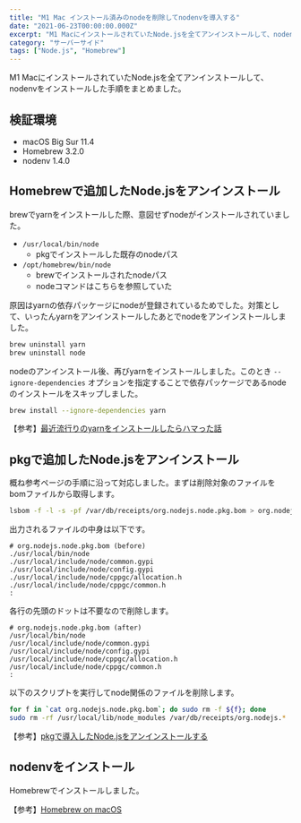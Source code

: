 ```yaml
---
title: "M1 Mac インストール済みのnodeを削除してnodenvを導入する"
date: "2021-06-23T00:00:00.000Z"
excerpt: "M1 MacにインストールされていたNode.jsを全てアンインストールして、nodenvをインストールした手順をまとめました。"
category: "サーバーサイド"
tags: ["Node.js", "Homebrew"]
---
```


M1 MacにインストールされていたNode.jsを全てアンインストールして、nodenvをインストールした手順をまとめました。

## 検証環境

- macOS Big Sur 11.4
- Homebrew 3.2.0
- nodenv 1.4.0

## Homebrewで追加したNode.jsをアンインストール

brewでyarnをインストールした際、意図せずnodeがインストールされていました。

- `/usr/local/bin/node`
  - pkgでインストールした既存のnodeパス
- `/opt/homebrew/bin/node`
  - brewでインストールされたnodeパス
  - nodeコマンドはこちらを参照していた

原因はyarnの依存パッケージにnodeが登録されているためでした。対策として、いったんyarnをアンインストールしたあとでnodeをアンインストールしました。

```sh
brew uninstall yarn
brew uninstall node
```

nodeのアンインストール後、再びyarnをインストールしました。このとき `--ignore-dependencies` オプションを指定することで依存パッケージであるnodeのインストールをスキップしました。

```sh
brew install --ignore-dependencies yarn
```

【参考】[最近流行りのyarnをインストールしたらハマった話](https://hisa-tech.site/yarn-install-stumble/)

## pkgで追加したNode.jsをアンインストール

概ね参考ページの手順に沿って対応しました。まずは削除対象のファイルをbomファイルから取得します。

```sh
lsbom -f -l -s -pf /var/db/receipts/org.nodejs.node.pkg.bom > org.nodejs.node.pkg.bom
```

出力されるファイルの中身は以下です。

```
# org.nodejs.node.pkg.bom (before)
./usr/local/bin/node
./usr/local/include/node/common.gypi
./usr/local/include/node/config.gypi
./usr/local/include/node/cppgc/allocation.h
./usr/local/include/node/cppgc/common.h
:
```

各行の先頭のドットは不要なので削除します。

```
# org.nodejs.node.pkg.bom (after)
/usr/local/bin/node
/usr/local/include/node/common.gypi
/usr/local/include/node/config.gypi
/usr/local/include/node/cppgc/allocation.h
/usr/local/include/node/cppgc/common.h
:
```

以下のスクリプトを実行してnode関係のファイルを削除します。

```sh
for f in `cat org.nodejs.node.pkg.bom`; do sudo rm -f ${f}; done
sudo rm -rf /usr/local/lib/node_modules /var/db/receipts/org.nodejs.*
```

【参考】[pkgで導入したNode.jsをアンインストールする](https://hacknote.jp/archives/30163/)

## nodenvをインストール

Homebrewでインストールしました。

【参考】[Homebrew on macOS](https://github.com/nodenv/nodenv#homebrew-on-macos)
